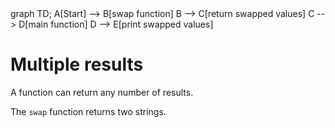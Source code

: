 <div id="chart" class="mermaid">
graph TD;
    A[Start] --> B[swap function]
    B --> C[return swapped values]
    C --> D[main function]
    D --> E[print swapped values]
</div>

# Multiple results
A function can return any number of results.

The `swap` function returns two strings.
